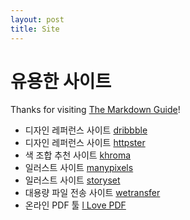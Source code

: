 ```yaml
---
layout: post
title: Site
---
```


# 유용한 사이트

Thanks for visiting [The Markdown Guide](https://www.markdownguide.org)!

- 디자인 레퍼런스 사이트 [dribbble](https://dribbble.com/)
- 디자인 레퍼런스 사이트 [httpster](https://httpster.net/)
- 색 조합 추천 사이트 [khroma](https://www.khroma.co/)
- 일러스트 사이트 [manypixels](https://www.manypixels.co/gallery)
- 일러스트 사이트 [storyset](https://storyset.com/)
- 대용량 파일 전송 사이트 [wetransfer](https://wetransfer.com/)
- 온라인 PDF 툴 [l Love PDF](https://www.ilovepdf.com/ko)
